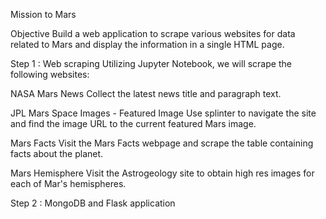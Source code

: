 Mission to Mars

Objective
Build a web application to scrape various websites for data related to Mars and display the information in a single HTML page.

Step 1 : Web scraping
Utilizing Jupyter Notebook, we will scrape the following websites:

NASA Mars News
Collect the latest news title and paragraph text.

JPL Mars Space Images - Featured Image
Use splinter to navigate the site and find the image URL to the current featured Mars image.

Mars Facts
Visit the Mars Facts webpage and scrape the table containing facts about the planet.

Mars Hemisphere
Visit the Astrogeology site to obtain high res images for each of Mar's hemispheres.

Step 2 : MongoDB and Flask application
